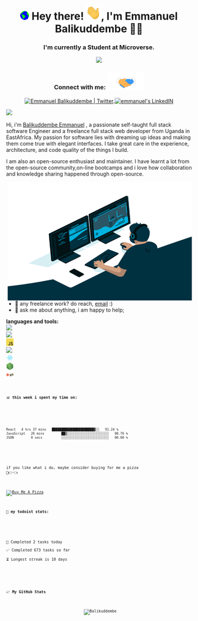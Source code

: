 <h1 align="center">
<img src="./Images/Earth.gif" width="24px">
Hey there!
<img src="./Images/Hi.gif" width="40px" />, I'm Emmanuel Balikuddembe 👨‍💻
</h1>
<h3 align="center">I'm currently a Student at Microverse.
</h3>


<p align="center">
<img src="https://readme-typing-svg.herokuapp.com?font=Fira+Code&duration=2000&pause=1000&width=435&lines=I%E2%80%99m+currently+learning+......;HTML.............;CSS.............;JavaScript..............;React...................;Ruby..................;RoR.......................;Cheers+and+Happy+Learning........"><img>
<!-- <img src="https://readme-typing-svg.herokuapp.com?font=Fira+Code&pause=1000&width=435&lines=Nice+meeting+you....;software+Engineer+from+Uganda;Pair-programming%2Cremote+work+devotee;Self+taught+developer;Happy+Learning+and+coding">
</img> -->
</p>
<h3 align="center">Connect with me:
<img src='./Images/handshake.gif' width="100px">
</h3>
<p align="center">
<a href="https://twitter.com/EmmanuelBaliku1">
  <img align="center" alt="Emmanuel Balikuddembe | Twitter" width="44px" height="30" src="https://raw.githubusercontent.com/peterthehan/peterthehan/master/assets/twitter.svg" >
</a>

<a href="https://www.linkedin.com/in/emmanuel-balikuddembe-763765b2/">
  <img align="center" alt="emmanuel's LinkedIN" width="44px" height="30px" src="https://raw.githubusercontent.com/peterthehan/peterthehan/master/assets/linkedin.svg" />
</a>
</p>

![](https://visitor-badge.glitch.me/badge?page_id=Balikuddembe.visitor-badge)

Hi, i'm [Balikuddembe Emmanuel](https://balixemma.me/) , a passionate self-taught full stack software Engineer and a freelance full stack web developer from Uganda in EastAfrica. My passion for software lies with dreaming up ideas and making them come true with elegant interfaces. I take great care in the experience, architecture, and code quality of the things I build.

I am also an open-source enthusiast and maintainer. I have learnt a lot from the open-source community,on-line bootcamps and i love how collaboration and knowledge sharing happened through open-source.


<img align="right" alt="GIF" src="./Images/animation.gif" width="500" height="320" />
  
- 💼 any freelance work? do reach, [email](mailto:balixemma@gmail.com) :)
- 💬 ask me about anything, i am happy to help;

**languages and tools:**  
<code><img height ="20" src="https://cdn.iconscout.com/icon/free/png-64/java-60-1174953.png">
<code><img height ="20" src="https://spring.io/images/spring-logo-9146a4d3298760c2e7e49595184e1975.svg">
<code><img height="20" src="https://raw.githubusercontent.com/github/explore/80688e429a7d4ef2fca1e82350fe8e3517d3494d/topics/javascript/javascript.png"></code>
<code><img height="20" src="https://cdn.iconscout.com/icon/free/png-64/mongodb-4-1175139.png"></code>
<code><img height="20" src="https://raw.githubusercontent.com/github/explore/80688e429a7d4ef2fca1e82350fe8e3517d3494d/topics/react/react.png"></code>
<code><img height="20" src="https://raw.githubusercontent.com/github/explore/80688e429a7d4ef2fca1e82350fe8e3517d3494d/topics/nodejs/nodejs.png"></code>
<code><img height="20" src="https://raw.githubusercontent.com/github/explore/80688e429a7d4ef2fca1e82350fe8e3517d3494d/topics/git/git.png"></code>

📊 **this week i spent my time on:**
<!--START_SECTION:waka-->

```text
React   4 hrs 37 mins   ██████████████████████▓░░   91.24 %
JavaScript   26 mins         ██▒░░░░░░░░░░░░░░░░░░░░░░   08.76 %
JSON         0 secs          ░░░░░░░░░░░░░░░░░░░░░░░░░   00.00 %
```

<!--END_SECTION:-->

if you like what i do, maybe consider buying for me a pizza 🥺👉👈

<a href="https://www.buymeapizza.com/balikuddembe" target="_blank"><img src="https://ih1.redbubble.net/image.2534181810.5420/st,small,507x507-pad,600x600,f8f8f8.jpg" alt="Buy Me A Pizza" width="120" ></a>

🚧 **my todoist stats:**
<!-- TODO-IST:START -->         
🌸  Completed 2 tasks today           
✅  Completed 673 tasks so far           
⏳  Longest streak is 10 days
<!-- TODO-IST:END -->


📈<strong> My GitHub Stats</strong>

<p align="center"> <img src="https://github-readme-stats.vercel.app/api?username=Balikuddembe&show_icons=true&theme=gotham" alt="Balikuddembe" />




